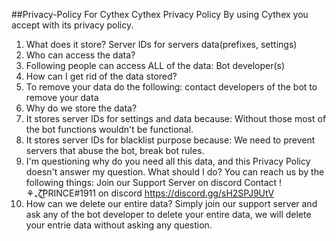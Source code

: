 ##Privacy-Policy For Cythex
Cythex Privacy Policy
By using Cythex you accept with its privacy policy.
1. What does it store?
Server IDs for servers data(prefixes, settings)
2. Who can access the data?
1. Following people can access ALL of the data:
Bot developer(s)
3. How can I get rid of the data stored?
1. To remove your data do the following:
contact developers of the bot to remove your data
4. Why do we store the data?
1. It stores server IDs for settings and data because:
Without those most of the bot functions wouldn't be functional.
2. It stores server IDs for blacklist purpose because:
We need to prevent servers that abuse the bot, break bot rules.
5. I'm questioning why do you need all this data, and this Privacy Policy doesn't answer my question. What should I do?
You can reach us by the following things:
Join our Support Server on discord
Contact !          ⚘₊ζ͜͡PRINCE#1911  on discord https://discord.gg/sH2SPJ9UtV
6. How can we delete our entire data?
Simply join our support server and ask any of the bot developer to delete your entire data, we will delete your entrie data without asking any question.
